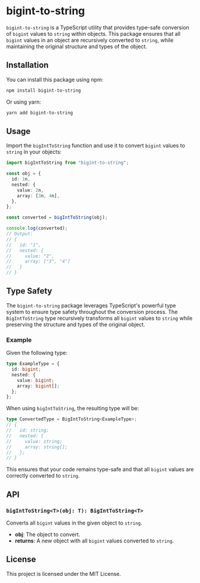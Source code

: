 # bigint-to-string

`bigint-to-string` is a TypeScript utility that provides type-safe conversion of `bigint` values to `string` within objects. This package ensures that all `bigint` values in an object are recursively converted to `string`, while maintaining the original structure and types of the object.

## Installation

You can install this package using npm:

```bash
npm install bigint-to-string
```

Or using yarn:

```bash
yarn add bigint-to-string
```

## Usage

Import the `bigIntToString` function and use it to convert `bigint` values to `string` in your objects:

```typescript
import bigIntToString from "bigint-to-string";

const obj = {
  id: 1n,
  nested: {
    value: 2n,
    array: [3n, 4n],
  },
};

const converted = bigIntToString(obj);

console.log(converted);
// Output:
// {
//   id: "1",
//   nested: {
//     value: "2",
//     array: ["3", "4"]
//   }
// }
```

## Type Safety

The `bigint-to-string` package leverages TypeScript's powerful type system to ensure type safety throughout the conversion process. The `BigIntToString` type recursively transforms all `bigint` values to `string` while preserving the structure and types of the original object.

### Example

Given the following type:

```typescript
type ExampleType = {
  id: bigint;
  nested: {
    value: bigint;
    array: bigint[];
  };
};
```

When using `bigIntToString`, the resulting type will be:

```typescript
type ConvertedType = BigIntToString<ExampleType>;
// {
//   id: string;
//   nested: {
//     value: string;
//     array: string[];
//   };
// }
```

This ensures that your code remains type-safe and that all `bigint` values are correctly converted to `string`.

## API

### `bigIntToString<T>(obj: T): BigIntToString<T>`

Converts all `bigint` values in the given object to `string`.

- **obj**: The object to convert.
- **returns**: A new object with all `bigint` values converted to `string`.

## License

This project is licensed under the MIT License.
